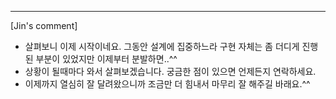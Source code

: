 ----

[Jin's comment]

- 살펴보니 이제 시작이네요. 그동안 설계에 집중하느라 구현 자체는 좀 더디게 진행된 부분이 있었지만 이제부터 분발하면..^^
- 상황이 될때마다 와서 살펴보겠습니다. 궁금한 점이 있으면 언제든지 연락하세요.
- 이제까지 열심히 잘 달려왔으니까 조금만 더 힘내서 마무리 잘 해주길 바래요.^^


